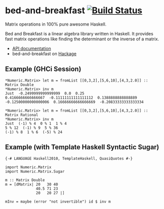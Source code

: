 bed-and-breakfast [![Build Status](https://travis-ci.org/scravy/bed-and-breakfast.svg?branch=master)](https://travis-ci.org/scravy/bed-and-breakfast)
=================

Matrix operations in 100% pure awesome Haskell.

Bed and Breakfast is a linear algebra library written in Haskell.
It provides fast matrix operations like finding the determinant
or the inverse of a matrix.

- [API documentation](https://hackage.haskell.org/package/bed-and-breakfast-0.4.1/docs/Numeric-Matrix.html)
- bed-and-breakfast on [Hackage](https://hackage.haskell.org/package/bed-and-breakfast)

Example (GHCi Session)
-----------------------

    *Numeric.Matrix> let m = fromList [[0,3,2],[5,6,10],[4,3,2.0]] :: Matrix Double
    *Numeric.Matrix> inv m
    Just  -0.2499999999999999  0.0  0.25
    0.4166666666666667  -0.11111111111111112  0.1388888888888889
    -0.12500000000000006  0.16666666666666669  -0.20833333333333334

    *Numeric.Matrix> let m = fromList [[0,3,2],[5,6,10],[4,3,2.0]] :: Matrix Rational
    *Numeric.Matrix> inv m
    Just  (-1) % 4  0 % 1  1 % 4
    5 % 12  (-1) % 9  5 % 36
    (-1) % 8  1 % 6  (-5) % 24
    
Example (with Template Haskell Syntactic Sugar)
------------------------------------------------

    {-# LANGUAGE Haskell2010, TemplateHaskell, QuasiQuotes #-}
    
    import Numeric.Matrix
    import Numeric.Matrix.Sugar
    
    m :: Matrix Double
    m = [dMatrix| 20   30 40
                  40.5 71 23
                  20   20 27 |]

    mInv = maybe (error "not invertible") id $ inv m

